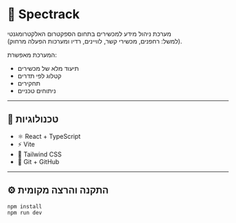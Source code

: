 # 🎯 Spectrack

מערכת ניהול מידע למכשירים בתחום הספקטרום האלקטרומגנטי  
(למשל: רחפנים, מכשירי קשר, לוויינים, רדיו ומערכות הפעלה מרחוק).

המערכת מאפשרת:

- תיעוד מלא של מכשירים
- קטלוג לפי תדרים
- תחקירים
- ניתוחים טכניים

---

## 🚀 טכנולוגיות

- ⚛️ React + TypeScript
- ⚡ Vite
- 🎨 Tailwind CSS
- 🧠 Git + GitHub

---

## ⚙️ התקנה והרצה מקומית

```bash
npm install
npm run dev
```
